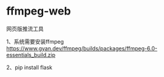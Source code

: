# ffmpeg-web
网页版推流工具

1、系统需要安装ffmpeg   https://www.gyan.dev/ffmpeg/builds/packages/ffmpeg-6.0-essentials_build.zip

2、pip install flask
